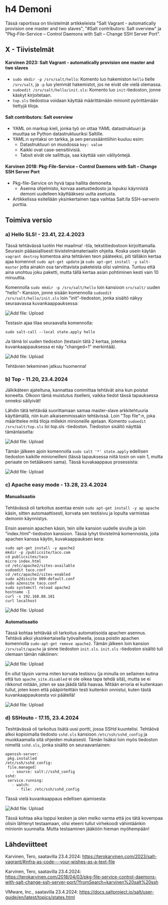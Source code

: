 # h4 Demoni

Tässä raportissa on tiivistelmät artikkeleista "Salt Vagrant - automatically provision one master and two slaves", "#Salt contributors: Salt overview" ja "Pkg-File-Service – Control Daemons with Salt – Change SSH Server Port". 

## X - Tiivistelmät 

#### Karvinen 2023: Salt Vagrant - automatically provision one master and two slaves

- `sudo mkdir -p /srv/salt/hello`: Komento luo hakemiston `hello` tielle `/srv/salt`, ja `-p` luo ylemmät hakemistot, jos ne eivät ole vielä olemassa.
- `sudoedit /srv/salt/hello/init.sls`: Komento luo `init`-tiedoston, jonne käskyt kirjoitetaan.
- `top.sls` tiedostoa voidaan käyttää määrittämään minionit pyörittämään tiettyjä tiloja.
  

#### Salt contributors: Salt overview

- YAML on markup kieli, jonka työ on ottaa YAML datastruktuuri ja muuttaa se Python datastruktuuriksi Saltille.
- YAML:n syntaksi on tarkka, ja sen perussääntöihin kuuluu esim:
  - Datastruktuuri on muodossa `key: value`
  - Kaikki ovat case-sensitiivisiä.
  - Tabsit eivät ole sallittuja, saa käyttää vain välilyöntejä.
  

#### Karvinen 2018: Pkg-File-Service – Control Daemons with Salt – Change SSH Server Port

- Pkg-file-Service on hyvä tapa hallita demoneita.
  - Asenna ohjelmisto, korvaa asetustiedosto ja lopuksi käynnistä demoni uudelleen käyttääksesi uutta asetusta.
- Artikkelissa esitellään yksinkertainen tapa vaihtaa Salt:lla SSH-serverin porttia.
  

## Toimiva versio

### a) Hello SLS! - 23.41, 22.4.2023

Tässä tehtävässä luotiin Hei maailma! -tila, tekstitiedostoon kirjoittamalla. Seurasin pääasiallisesti 
tiivistelmämateriaalin ohjeita. Koska usein käytän `vagrant destroy` komentoa aina tehtävien teon pääteeksi,
piti tälläkin kertaa ajaa komennot `sudo apt-get update` ja `sudo apt-get install -y salt-master` jotta 
ainakin osa tarvittavista paketeista olisi valmiina. Tuntuu että aina unohtuu joku paketti, mutta tällä kertaa 
asian pohtiminen kesti vain 10 minuuttia.

Komennolla `sudo mkdir -p /srv/salt/hello`  loin kansioon `srv/salt/` uuden "hello"- Kansion, jonne sisään 
komennolla `sudoedit /srv/salt/hello/init.sls` loin "init"-tiedoston, jonka sisältö näkyy seuraavassa 
kuvankaappauksessa:


![Add file: Upload](h4_1_managed.png)


Testasin ajaa tilaa seuraavalla komennolla:

    sudo salt-call --local state.apply hello

Ja tämä loi uuden tiedoston (testasin tätä 2 kertaa, jotenka kuvankaappauksessa ei näy "changed=1" merkintää).


![Add file: Upload](h4_2_hello.png)


Tehtävien tekeminen jatkuu huomenna!


### b) Top - 11.20, 23.4.2024

Jälkikäteen ajateltuna, kannattaa committaa tehtävät aina kun poistut koneelta. Olkoon tämä muistutus itselleni,
vaikka tiedot tässä tapauksessa onneksi säilyivät!

Lähdin tätä tehtävää suorittamaan samaa master-slave arkkitehtuuria käyttämällä, niin kuin aikaisemmissakin 
tehtävissä. Loin "Top file":n, joka määrittelee mitä tiloja millekin minioneille ajetaan. 
Komento `sudoedit /srv/salt/top.sls` loi top.sls -tiedoston. Tiedoston sisältö näyttää tämänlaiselta:

![Add file: Upload](h4_3_hello2.png)
    
    
Tämän jälkeen ajoin komennolla `sudo salt '*' state.apply`  edellisen tiedoston kaikille minioneilleni 
(tässä tapauksessa niitä tosin on vain 1, mutta periaate on tietääkseni sama). Tässä kuvakaappaus prosessista:


![Add file: Upload](h4_4_top.png)




### c) Apache easy mode - 13.28, 23.4.2024

#### Manualisaatio

Tehtävässä oli tarkoitus asentaa ensin `sudo apt-get install -y ap apache` käsin, sitten automaattisesti, korvata sen testisivu ja lopulta 
varmistaa demonin käynnistys.

Ensin asensin apachen käsin, tein sille kansion uudelle sivulle ja loin "index.html"-tiedoston kansioon. Tässä lyhyt tiivistelmä 
komennoista, joita apachen kanssa käytin, kuvakaappauksen kera:

    sudo apt-get install -y apache2 
    mkdir -p /publicsite/taco.com
    cd publicsites/taco
    micro index.html
    cd /etc/apache2/sites-available
    sudoedit taco.conf
    cd /etc/apache2/sites-enabled
    sudo a2dissite 000-default.conf
    sudo a2ensite taco.conf
    sudo systemctl reload apache2
    hostname -I
    curl -s 192.168.88.101
    curl localhost
    

![Add file: Upload](h4_6_manuaalinen.png)


#### Automatisaatio

Tässä kohtaa tehtävää oli tarkoitus automatisoida apachen asennus. Tehtävä alkoi yksinkertaisella työvaiheella, jossa
poistin apachen komennolla `sudo-apt-get remove apache2`. Tämän jälkeen loin kansion `/srv/salt/apache` ja sinne 
tiedoston `init.sls`. `init.sls` -tiedoston sisältö tuli olemaan tämän näköinen:


![Add file: Upload](h4_7_init.png)


En ollut täysin varma miten korvata testisivu (ja minulla on sellainen kutina että tuo `apache_site.disabled` ei ole
oikea tapa tehdä sitä), mutta se ei rikkonut mitään, joten se saa jäädä tällä haavaa. Mitään erroria ei kuitenkaan 
tullut, joten koen että pääpiirteittäin testi kuitenkin onnistui, kuten tästä kuvankaappauksesta voi päätellä!

![Add file: Upload](h4_8_onnistunut.png)


### d) SSHouto - 17.15, 23.4.2024

Teshtävässä oli tarkoitus lisätä uusi portti, jossa SSHd kuuntelisi. Tehtäövä alkoi kopioimalla tiedosto `sshd.sls`
kansioon `/etc/ssh/sshd_config` ja muokkaamalla sitä ohjeiden mukaisesti. Tämän lisäksi loin myös tiedoston nimeltä
`sshd.sls`, jonka sisältö on seuraavanlainen:

    openssh-server:
     pkg.installed
    /etc/ssh/sshd_config:
     file.managed:
       - source: salt://sshd_config
    sshd:
     service.running:
       - watch:
         - file: /etc/ssh/sshd_config


Tässä vielä kuvankaappaus edellisen ajamisesta:

![Add file: Upload](h4_9_sshd.png)


Tässä kohtaa aika loppui kesken ja olen melko varma että jos tätä kovempaa olisin lähtenyt testaamaan, olisi eteeni tullut
virhekoodi vähintäänkin minionin suunnalta. Mutta testaaminen jääköön hieman myöhempään!



## Lähdeviitteet


Karvinen, Tero, saatavilla 23.4.2024: https://terokarvinen.com/2023/salt-vagrant/#infra-as-code---your-wishes-as-a-text-file

Karvinen, Tero, saatavilla 23.4.2024: https://terokarvinen.com/2018/04/03/pkg-file-service-control-daemons-with-salt-change-ssh-server-port/?fromSearch=karvinen%20salt%20ssh

VMware, Inc., saatavilla 23.4.2024: https://docs.saltproject.io/salt/user-guide/en/latest/topics/states.html
